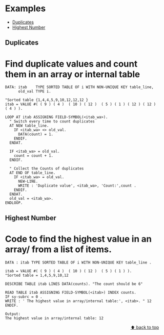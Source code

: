 <a name="top"></a>

# Examples
 - [Duplicates](#duplicates)
 - [Highest Number](#highest-number)
 
## Duplicates
# Find duplicate values and count them in an array or internal table 

``` abap
DATA: itab    TYPE SORTED TABLE OF i WITH NON-UNIQUE KEY table_line,
      old_val TYPE i.

"Sorted table {1,4,4,5,9,10,12,12,12 }
itab = VALUE #( ( 9 ) ( 4 )  ( 10 ) ( 12 )  ( 5 ) ( 1 ) ( 12 ) ( 12 ) ( 4 ) ).

LOOP AT itab ASSIGNING FIELD-SYMBOL(<itab_wa>).
  " Switch every time to count duplicates
  AT NEW table_line.
    IF <itab_wa> <> old_val.
      DATA(count) = 1.
    ENDIF.
  ENDAT.

  IF <itab_wa> = old_val.
    count = count + 1.
  ENDIF.

  " Collect the Counts of duplicates
  AT END OF table_line.
    IF <itab_wa> = old_val.
      NEW-LINE.
      WRITE : 'Duplicate value', <itab_wa>, 'Count:',count .
    ENDIF.
  ENDAT.
  old_val = <itab_wa>.
ENDLOOP.
``` 

## Highest Number
# Code to find the highest value in an array/ from a list of items.
``` abap
DATA : itab TYPE SORTED TABLE OF i WITH NON-UNIQUE KEY table_line .		
		
itab = VALUE #( ( 9 ) ( 4 )  ( 10 ) ( 12 )  ( 5 ) ( 1 ) ).		
"Sorted table = 1,4,5,9,10,12		
		
DESCRIBE TABLE itab LINES DATA(counts).	"The count should be 6"	
		
READ TABLE itab ASSIGNING FIELD-SYMBOL(<itab>) INDEX counts.		
IF sy-subrc = 0 .		
WRITE : ' The highest value in array/internal table:', <itab>. " 12		
ENDIF.	
	
Output:		
The highest value in array/internal table: 12		
``` 

<p align="right"><a href="#top">⬆️ back to top</a></p>
